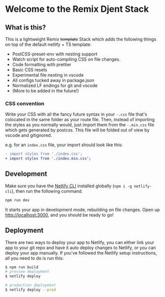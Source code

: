 # Welcome to the Remix **Djent** Stack

## What is this?

This is a lightweight Remix ~~template~~ Stack which adds the following things on top of the default netlify + TS template:

- PostCSS-preset-env with nesting support
- Watch script for auto-compiling CSS on file changes.
- Code formatting with prettier
- Basic CSS resets
- Experimental file nesting in vscode
- All configs tucked away in package.json
- Normalized LF endings for git and vscode
- (More to be added in the future!)

### CSS convention

Write your CSS with all the fancy future syntax in your `-.css` file that's colocated in the same folder as your route file. Then, instead of importing the styles as you normally would, just import them from the `-.min.css` file which gets generated by postcss. This file will be folded out of view by vscode and gitignored.

e.g. for an `index.css` file, your import should look like this:

```diff
- import styles from './index.css';
+ import styles from './index.min.css';
```

## Development

Make sure you have the [Netlify CLI](https://www.netlify.com/products/cli/) installed globally (`npm i -g netlify-cli`), then run the following command.

```sh
npm run dev
```

It starts your app in development mode, rebuilding on file changes. Open up [http://localhost:3000](http://localhost:3000), and you should be ready to go!

## Deployment

There are two ways to deploy your app to Netlify, you can either link your app to your git repo and have it auto deploy changes to Netlify, or you can deploy your app manually. If you've followed the Netlify setup instructions, all you need to do is run this:

```sh
$ npm run build
# preview deployment
$ netlify deploy

# production deployment
$ netlify deploy --prod
```
